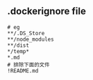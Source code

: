 ## .dockerignore file
```shell
# eg
**/.DS_Store
**/node_modules
**/dist
*/temp*
*.md
# 排除下面的文件
!README.md
```